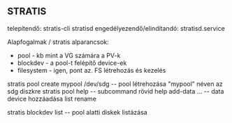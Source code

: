 ## STRATIS

telepítendő: stratis-cli stratisd
engedélyezendő/elindítandó: stratisd.service

Alapfogalmak / stratis alparancsok:
* pool  - kb mint a VG számára a PV-k    
* blockdev - a pool-t felépítő device-ek 
* filesystem - igen, pont az.   FS létrehozás és kezelés

stratis pool create mypool /dev/sdg    -- pool létrehozása "mypool" néven az sdg diszkre
stratis pool help                      -- subcommand rövid help
             add-data ...              -- data device hozzáadása
             list
             rename

stratis blockdev list                  -- pool alatti diskek listázása


